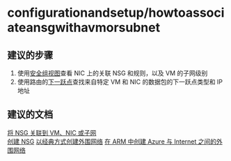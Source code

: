 <properties
    pageTitle="configurationandsetup/howtoassociateansgwithavmorsubnet"
    description="configurationandsetup/howtoassociateansgwithavmorsubnet"
    service="microsoft.network"
    resource="virtualnetworks"
    authors="radwiv"
    displayOrder=""
    selfHelpType="generic"
    supportTopicIds="32584255"
    resourceTags=""
    productPesIds="15526"
    cloudEnvironments="public"
/>


# <a name="configurationandsetuphowtoassociateansgwithavmorsubnet"></a>configurationandsetup/howtoassociateansgwithavmorsubnet

## <a name="recommended-steps"></a>**建议的步骤**
1. 使用[安全组视图](data-blade:microsoft_azure_network.networkwatchersecuritygroupviewblade)查看 NIC 上的关联 NSG 和规则，以及 VM 的子网级别<br>
2. 使用路由的[下一跃点](data-blade:microsoft_azure_network.getnexthopblade)查找来自特定 VM 和 NIC 的数据包的下一跃点类型和 IP 地址<br>

## <a name="recommended-documents"></a>**建议的文档**
[将 NSG 关联到 VM、NIC 或子网](https://docs.microsoft.com/azure/virtual-network/virtual-networks-nsg#associating-nsgs)<br>
[创建 NSG](https://docs.microsoft.com/azure/virtual-network/virtual-networks-create-nsg-arm-pportal)
[以经典方式创建外围网络](https://docs.microsoft.com/azure/virtual-network/virtual-networks-dmz-nsg-asm)
[在 ARM 中创建 Azure 与 Internet 之间的外围网络](https://docs.microsoft.com/azure/architecture/reference-architectures/dmz/secure-vnet-dmz)

